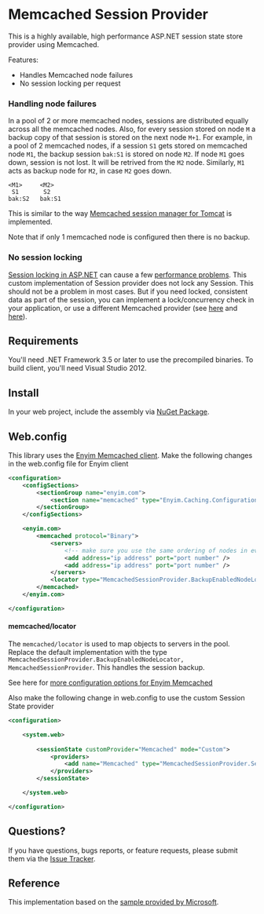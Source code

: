 # Memcached Session Provider

This is a highly available, high performance ASP.NET session state store provider using Memcached. 

Features:

* Handles Memcached node failures
* No session locking per request

### Handling node failures
In a pool of 2 or more memcached nodes, sessions are distributed equally across all the memcached nodes. 
Also, for every session stored on node `M` a backup copy of that session is stored on the next node `M+1`. For example, in 
a pool of 2 memcached nodes, if a session `S1` gets stored on memcached node `M1`, the backup session `bak:S1` is stored 
on node `M2`. If node `M1` goes down, session is not lost. It will be retrived from the `M2` node. Similarly, `M1` acts as backup node for
`M2`, in case `M2` goes down. 
```
<M1>     <M2>
 S1		  S2
bak:S2	 bak:S1
```
This is similar to the way [Memcached session manager for Tomcat](https://code.google.com/p/memcached-session-manager/) is implemented. 

Note that if only 1 memcached node is configured then there is no backup. 

### No session locking
[Session locking in ASP.NET](http://msdn.microsoft.com/en-us/library/ms178587.aspx) can cause a few 
[performance problems](http://stackoverflow.com/questions/3629709/i-just-discovered-why-all-asp-net-websites-are-slow-and-i-am-trying-to-work-out). 
This custom implementation of Session provider does not lock any Session. This should not be a problem in most cases. But if 
you need locked, consistent data as part of the session, you can implement a lock/concurrency check in your application, 
or use a different Memcached provider (see [here](https://github.com/enyim/memcached-providers) and [here](http://memcachedproviders.codeplex.com/)).

## Requirements
You'll need .NET Framework 3.5 or later to use the precompiled binaries. To build client, you'll need Visual Studio 2012.

## Install
In your web project, include the assembly via [NuGet Package](https://www.nuget.org/packages/MemcachedSessionProvider/). 

## Web.config
This library uses the [Enyim Memcached client](https://github.com/enyim/EnyimMemcached). Make the following changes in 
the web.config file for Enyim client
```xml
<configuration>
	<configSections>
		<sectionGroup name="enyim.com">
			<section name="memcached" type="Enyim.Caching.Configuration.MemcachedClientSection, Enyim.Caching" />
		</sectionGroup>
	</configSections>

	<enyim.com>
		<memcached protocol="Binary">
			<servers>
				<!-- make sure you use the same ordering of nodes in every configuration you have -->
				<add address="ip address" port="port number" />
				<add address="ip address" port="port number" />
			</servers>
			<locator type="MemcachedSessionProvider.BackupEnabledNodeLocator, MemcachedSessionProvider" />
		</memcached>
	</enyim.com>

</configuration>
```
#### memcached/locator
The `memcached/locator` is used to map objects to servers in the pool. Replace the default implementation with the 
type `MemcachedSessionProvider.BackupEnabledNodeLocator, MemcachedSessionProvider`. This handles the session backup. 

See here for [more configuration options for Enyim Memcached](https://github.com/enyim/EnyimMemcached/wiki/MemcachedClient-Configuration)

Also make the following change in web.config to use the custom Session State provider
```xml
<configuration>

	<system.web>
		
		<sessionState customProvider="Memcached" mode="Custom">
			<providers>
				<add name="Memcached" type="MemcachedSessionProvider.SessionProvider, MemcachedSessionProvider" />
			</providers>
		</sessionState>

	</system.web>

</configuration>
```

## Questions?
If you have questions, bugs reports, or feature requests, please submit them via the [Issue Tracker](https://github.com/rohita/MemcachedSessionProvider/issues).

## Reference
This implementation based on the [sample provided by Microsoft](http://msdn.microsoft.com/en-us/library/ms178588.aspx).
